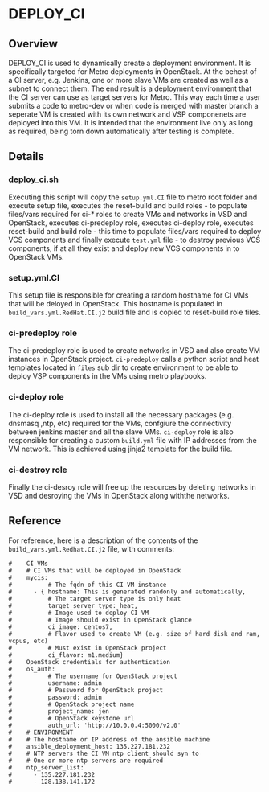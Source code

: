 # DEPLOY_CI

## Overview

DEPLOY_CI is used to dynamically create a deployment environment. It is specifically targeted for Metro deployments in OpenStack. At the behest of a CI server, e.g. Jenkins, one or more slave VMs are created as well as a subnet to connect them. The end result is a deployment environment that the CI server can use as target servers for Metro. This way each time a user submits a code to metro-dev or when code is merged with master branch a seperate VM is created with its own network and VSP componenets are deployed into this VM. It is intended that the environment live only as long as required, being torn down automatically after testing is complete.   

## Details

### deploy_ci.sh

Executing this script will copy the `setup.yml.CI` file to metro root folder and execute setup file, executes the reset-build and build roles - to populate files/vars required for ci-* roles to create VMs and networks in VSD and OpenStack, executes ci-predeploy role, executes ci-deploy role, executes reset-build and build role - this time to populate files/vars required to deploy VCS components and finally execute `test.yml` file - to destroy previous VCS components, if at all they exist and deploy new VCS components in to OpenStack VMs.
 
### setup.yml.CI

This setup file is responsible for creating a random hostname for CI VMs that will be deloyed in OpenStack. This hostname is populated in `build_vars.yml.RedHat.CI.j2` build file and is copied to reset-build role files.


### ci-predeploy role

The ci-predeploy role is used to create networks in VSD and also create VM instances in OpenStack project. `ci-predeploy` calls a python script and heat templates located in `files` sub dir to create environment to be able to deploy VSP components in the VMs using metro playbooks.


### ci-deploy role

The ci-deploy role is used to install all the necessary packages (e.g. dnsmasq ,ntp, etc) required for the VMs, confgiure the connectivity between jenkins master and all the slave VMs. `ci-deploy` role is also responsible for creating a custom `build.yml` file with IP addresses from the VM network. This is achieved using jinja2 template for the build file.

### ci-destroy role

Finally the ci-desroy role will free up the resources by deleting networks in VSD and desroying the VMs in OpenStack along withthe networks.

## Reference

For reference, here is a description of the contents of the `build_vars.yml.Redhat.CI.j2` file, with comments:

```
#    CI VMs
#    # CI VMs that will be deployed in OpenStack
#    mycis:
#          # The fqdn of this CI VM instance
#      - { hostname: This is generated randonly and automatically,
#          # The target server type is only heat
#          target_server_type: heat,
#          # Image used to deploy CI VM 
#          # Image should exist in OpenStack glance
#          ci_image: centos7,
#          # Flavor used to create VM (e.g. size of hard disk and ram, vcpus, etc)
#          # Must exist in OpenStack project     
#          ci_flavor: m1.medium}
#    OpenStack credentials for authentication
#    os_auth:
#          # The username for OpenStack project
#          username: admin
#          # Password for OpenStack project
#          password: admin
#          # OpenStack project name
#          project_name: jen
#          # OpenStack keystone url
#          auth_url: 'http://10.0.0.4:5000/v2.0'
#    # ENVIRONMENT
#    # The hostname or IP address of the ansible machine
#    ansible_deployment_host: 135.227.181.232
#    # NTP servers the CI VM ntp client should syn to
#    # One or more ntp servers are required
#    ntp_server_list:
#      - 135.227.181.232
#      - 128.138.141.172
```
